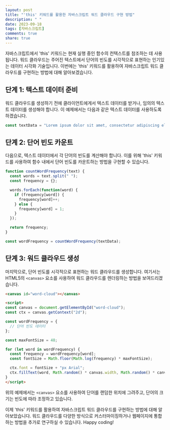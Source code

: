 ```yaml
---
layout: post
title: "'this' 키워드를 활용한 자바스크립트 워드 클라우드 구현 방법"
description: " "
date: 2023-09-18
tags: [자바스크립트]
comments: true
share: true
---
```


자바스크립트에서 'this' 키워드는 현재 실행 중인 함수의 컨텍스트를 참조하는 데 사용됩니다. 워드 클라우드는 주어진 텍스트에서 단어의 빈도를 시각적으로 표현하는 인기있는 데이터 시각화 기술입니다. 이번에는 'this' 키워드를 활용하여 자바스크립트 워드 클라우드를 구현하는 방법에 대해 알아보겠습니다.

## 단계 1: 텍스트 데이터 준비

워드 클라우드를 생성하기 전에 클라이언트에게서 텍스트 데이터를 받거나, 임의의 텍스트 데이터를 생성해야 합니다. 이 예제에서는 다음과 같은 텍스트 데이터를 사용하도록 하겠습니다.

```javascript
const textData = "Lorem ipsum dolor sit amet, consectetur adipiscing elit. Sed ullamcorper ante id enim aliquet, et vestibulum justo auctor. Morbi nec sollicitudin velit, sed fringilla turpis. Ut placerat suscipit est, vel viverra erat. Nullam tincidunt arcu vel porttitor varius. Phasellus lectus mauris, porta eu bibendum a, consectetur non lectus. Praesent faucibus sapien nec nunc efficitur, in porttitor risus convallis.";
```

## 단계 2: 단어 빈도 카운트

다음으로, 텍스트 데이터에서 각 단어의 빈도를 계산해야 합니다. 이를 위해 'this' 키워드를 사용하여 함수 내에서 단어 빈도를 카운트하는 방법을 구현할 수 있습니다.

```javascript
function countWordFrequency(text) {
  const words = text.split(" ");
  const frequency = {};

  words.forEach(function(word) {
    if (frequency[word]) {
      frequency[word]++;
    } else {
      frequency[word] = 1;
    }
  });

  return frequency;
}

const wordFrequency = countWordFrequency(textData);
```

## 단계 3: 워드 클라우드 생성

마지막으로, 단어 빈도를 시각적으로 표현하는 워드 클라우드를 생성합니다. 여기서는 HTML5의 `<canvas>` 요소를 사용하여 워드 클라우드를 렌더링하는 방법을 보여드리겠습니다.

```html
<canvas id="word-cloud"></canvas>

<script>
const canvas = document.getElementById("word-cloud");
const ctx = canvas.getContext("2d");

const wordFrequency = {
  // 단어 빈도 데이터
};

const maxFontSize = 48;

for (let word in wordFrequency) {
  const frequency = wordFrequency[word];
  const fontSize = Math.floor(Math.log(frequency) * maxFontSize);

  ctx.font = fontSize + "px Arial";
  ctx.fillText(word, Math.random() * canvas.width, Math.random() * canvas.height);
}
</script>
```

위의 예제에서는 `<canvas>` 요소를 사용하여 단어를 랜덤한 위치에 그려주고, 단어의 크기는 빈도에 따라 조정하고 있습니다.

이제 'this' 키워드를 활용하여 자바스크립트 워드 클라우드를 구현하는 방법에 대해 알아보았습니다. 워드 클라우드를 다양한 방식으로 커스터마이징하거나 웹페이지에 통합하는 방법을 추가로 연구하실 수 있습니다. Happy coding!